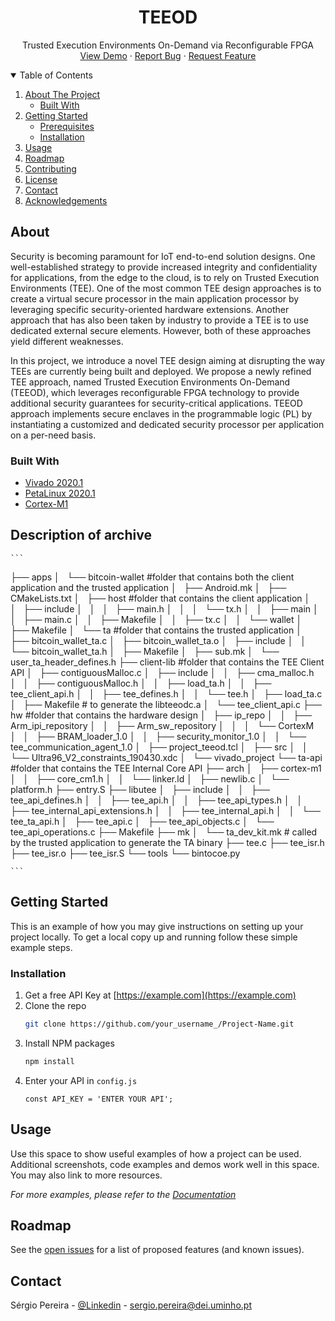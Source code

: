   <h1 align="center">TEEOD</h1>
  <p align="center">Trusted Execution Environments On-Demand via Reconfigurable FPGA
    <br />
    <a href="https://youtu.be/ArsOXOTzKNM">View Demo</a>
    ·
    <a href="https://github.com/sergioagp/teeod/issues">Report Bug</a>
    ·
    <a href="https://github.com/sergioagp/teeod/issues">Request Feature</a>
  </p>
</p>



<!-- TABLE OF CONTENTS -->
<details open="open">
  <summary>Table of Contents</summary>
  <ol>
    <li>
      <a href="#about-the-project">About The Project</a>
      <ul>
        <li><a href="#built-with">Built With</a></li>
      </ul>
    </li>
    <li>
      <a href="#getting-started">Getting Started</a>
      <ul>
        <li><a href="#prerequisites">Prerequisites</a></li>
        <li><a href="#installation">Installation</a></li>
      </ul>
    </li>
    <li><a href="#usage">Usage</a></li>
    <li><a href="#roadmap">Roadmap</a></li>
    <li><a href="#contributing">Contributing</a></li>
    <li><a href="#license">License</a></li>
    <li><a href="#contact">Contact</a></li>
    <li><a href="#acknowledgements">Acknowledgements</a></li>
  </ol>
</details>



<!-- ABOUT THE PROJECT -->
## About

Security is becoming paramount for IoT end-to-end solution designs. One well-established strategy to provide increased integrity and confidentiality for applications, from the edge to the cloud, is to rely on Trusted Execution Environments (TEE). One of the most common TEE design approaches is to create a virtual secure processor in the main application processor by leveraging specific security-oriented hardware extensions. Another approach that has also been taken by industry to provide a TEE is to use dedicated external secure elements. However, both of these approaches yield different weaknesses.

In this project, we introduce a novel TEE design aiming at disrupting the way TEEs are currently being built and deployed. We propose a newly refined TEE approach, named Trusted Execution Environments On-Demand (TEEOD), which leverages reconfigurable FPGA technology to provide additional security guarantees for security-critical applications. TEEOD approach implements secure enclaves in the programmable logic (PL) by instantiating a customized and dedicated security processor per application on a per-need basis.

### Built With
* [Vivado 2020.1](https://www.xilinx.com/support/download.html)
* [PetaLinux 2020.1](https://www.xilinx.com/support/download/index.html/content/xilinx/en/downloadNav/embedded-design-tools.html)
* [Cortex-M1](https://developer.arm.com/ip-products/designstart/fpga)

## Description of archive

    ```
  ├── apps
│   └── bitcoin-wallet			#folder that contains both the client application and the trusted application
│       ├── Android.mk
│       ├── CMakeLists.txt
│       ├── host			#folder that contains the client application
│       │   ├── include
│       │   │   ├── main.h
│       │   │   └── tx.h
│       │   ├── main
│       │   ├── main.c
│       │   ├── Makefile
│       │   ├── tx.c
│       │   └── wallet
│       ├── Makefile
│       └── ta				#folder that contains the trusted application
│           ├── bitcoin_wallet_ta.c
│           ├── bitcoin_wallet_ta.o
│           ├── include
│           │   └── bitcoin_wallet_ta.h
│           ├── Makefile
│           ├── sub.mk
│           └── user_ta_header_defines.h
├── client-lib				#folder that contains the TEE Client API
│   ├── contiguousMalloc.c
│   ├── include
│   │   ├── cma_malloc.h
│   │   ├── contiguousMalloc.h
│   │   ├── load_ta.h
│   │   ├── tee_client_api.h
│   │   ├── tee_defines.h
│   │   └── tee.h
│   ├── load_ta.c
│   ├── Makefile			# to generate the libteeodc.a
│   └── tee_client_api.c
├── hw					#folder that contains the hardware design
│   ├── ip_repo
│   │   ├── Arm_ipi_repository
│   │   ├── Arm_sw_repository
│   │   │   └── CortexM
│   │   ├── BRAM_loader_1.0
│   │   ├── security_monitor_1.0
│   │   └── tee_communication_agent_1.0
│   ├── project_teeod.tcl
│   ├── src
│   │   └── Ultra96_V2_constraints_190430.xdc
│   └── vivado_project
└── ta-api				#folder that contains the TEE Internal Core API
    ├── arch
    │   ├── cortex-m1
    │   │   ├── core_cm1.h
    │   │   └── linker.ld
    │   ├── newlib.c
    │   └── platform.h
    ├── entry.S
    ├── libutee
    │   ├── include
    │   │   ├── tee_api_defines.h
    │   │   ├── tee_api.h
    │   │   ├── tee_api_types.h
    │   │   ├── tee_internal_api_extensions.h
    │   │   ├── tee_internal_api.h
    │   │   └── tee_ta_api.h
    │   ├── tee_api.c
    │   ├── tee_api_objects.c
    │   └── tee_api_operations.c
    ├── Makefile
    ├── mk
    │   └── ta_dev_kit.mk		# called by the trusted application to generate the TA binary
    ├── tee.c
    ├── tee_isr.h
    ├── tee_isr.o
    ├── tee_isr.S
    └── tools
        └── bintocoe.py

    ```

<!-- GETTING STARTED -->
## Getting Started

This is an example of how you may give instructions on setting up your project locally.
To get a local copy up and running follow these simple example steps.

<!--### Prerequisites

This is an example of how to list things you need to use the software and how to install them.
* npm
  ```sh
  npm install npm@latest -g
  ```
-->

### Installation

1. Get a free API Key at [https://example.com](https://example.com)
2. Clone the repo
   ```sh
   git clone https://github.com/your_username_/Project-Name.git
   ```
3. Install NPM packages
   ```sh
   npm install
   ```
4. Enter your API in `config.js`
   ```JS
   const API_KEY = 'ENTER YOUR API';
   ```



<!-- USAGE EXAMPLES -->
## Usage

Use this space to show useful examples of how a project can be used. Additional screenshots, code examples and demos work well in this space. You may also link to more resources.

_For more examples, please refer to the [Documentation](https://github.com/sergioagp/teeod/tree/master/Documentation)_



<!-- ROADMAP -->
## Roadmap

See the [open issues](https://github.com/othneildrew/Best-README-Template/issues) for a list of proposed features (and known issues).

<!-- CONTACT -->
## Contact

Sérgio Pereira - [@Linkedin](https://www.linkedin.com/in/sergioagp/) - sergio.pereira@dei.uminho.pt
